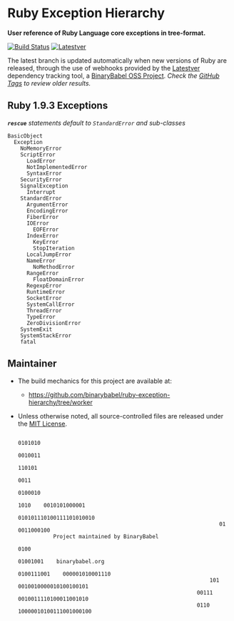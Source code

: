 # Ruby Exception Hierarchy

**User reference of Ruby Language core exceptions in tree-format.**

[![Build Status](https://travis-ci.org/binarybabel/ruby-exception-hierarchy.svg?branch=latest)](https://travis-ci.org/binarybabel/ruby-exception-hierarchy) [![Latestver](https://lv.binarybabel.org/catalog-api/ruby/latest.svg?v=1.9.3)](https://lv.binarybabel.org/catalog/ruby/latest)

The latest branch is updated automatically when new versions of Ruby are released, through the use of webhooks provided by the [Latestver](https://lv.binarybabel.org) dependency tracking tool, a [BinaryBabel OSS Project](https://github.com/binarybabel/latestver#readme). _Check the [GitHub Tags](https://github.com/binarybabel/ruby-exception-hierarchy/releases) to review older results._

## Ruby 1.9.3 Exceptions

_**`rescue`** statements default to `StandardError` and sub-classes_

```
BasicObject
  Exception
    NoMemoryError
    ScriptError
      LoadError
      NotImplementedError
      SyntaxError
    SecurityError
    SignalException
      Interrupt
    StandardError
      ArgumentError
      EncodingError
      FiberError
      IOError
        EOFError
      IndexError
        KeyError
        StopIteration
      LocalJumpError
      NameError
        NoMethodError
      RangeError
        FloatDomainError
      RegexpError
      RuntimeError
      SocketError
      SystemCallError
      ThreadError
      TypeError
      ZeroDivisionError
    SystemExit
    SystemStackError
    fatal
```

## Maintainer
* The build mechanics for this project are available at:
  * https://github.com/binarybabel/ruby-exception-hierarchy/tree/worker
* Unless otherwise noted, all source-controlled files are released under the [MIT License](https://opensource.org/licenses/MIT).


                                                                                  0101010
                                                                               0010011
                                                                             110101
                                                                           0011
                                                                                    0100010
                                                                       1010    0010101000001
                                                                      010101110100111101010010
                                                                     01     0011000100
                 Project maintained by BinaryBabel
                                                                       0100
                                                                    01001001    binarybabel.org
                                                                   0100111001    000001010001110
                                                                  101       0010010000010100100101
                                                              00111          0010011110100011001010
                                                              0110            10000010100111001000100
